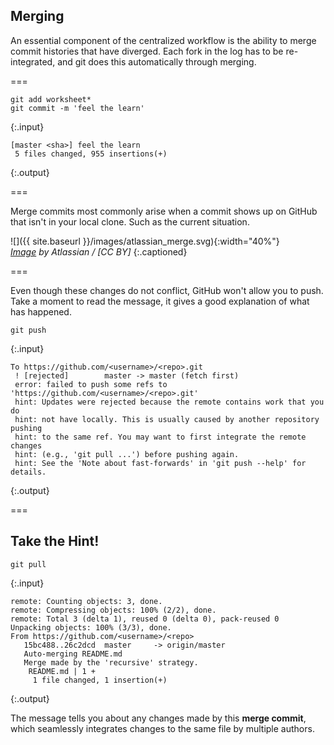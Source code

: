 ---
---

## Merging

An essential component of the centralized workflow is the ability to merge commit histories that have diverged. Each fork in the log has to be re-integrated, and git does this automatically through merging.

===

~~~
git add worksheet*
git commit -m 'feel the learn'
~~~
{:.input}

~~~
[master <sha>] feel the learn
 5 files changed, 955 insertions(+)
~~~
{:.output}

===

Merge commits most commonly arise when a commit shows up on GitHub that isn't in your local clone. Such as the current situation.

![]({{ site.baseurl }}/images/atlassian_merge.svg){:width="40%"}  
*[Image][using-branches] by Atlassian / [CC BY]*
{:.captioned}

===

Even though these changes do not conflict, GitHub won't allow you to push. Take a moment to read the message, it gives a good explanation of what has happened.

~~~
git push
~~~
{:.input}

~~~
To https://github.com/<username>/<repo>.git
 ! [rejected]        master -> master (fetch first)
 error: failed to push some refs to 'https://github.com/<username>/<repo>.git'
 hint: Updates were rejected because the remote contains work that you do
 hint: not have locally. This is usually caused by another repository pushing
 hint: to the same ref. You may want to first integrate the remote changes
 hint: (e.g., 'git pull ...') before pushing again.
 hint: See the 'Note about fast-forwards' in 'git push --help' for details.
~~~
{:.output}

===

## Take the Hint!

~~~
git pull
~~~
{:.input}

~~~
remote: Counting objects: 3, done.
remote: Compressing objects: 100% (2/2), done.
remote: Total 3 (delta 1), reused 0 (delta 0), pack-reused 0
Unpacking objects: 100% (3/3), done.
From https://github.com/<username>/<repo>
   15bc488..26c2dcd  master     -> origin/master
   Auto-merging README.md
   Merge made by the 'recursive' strategy.
    README.md | 1 +
	 1 file changed, 1 insertion(+)
~~~
{:.output}

The message tells you about any changes made by this **merge commit**, which seamlessly integrates changes to the same file by multiple authors.

[using-branches]: https://www.atlassian.com/git/tutorials/

